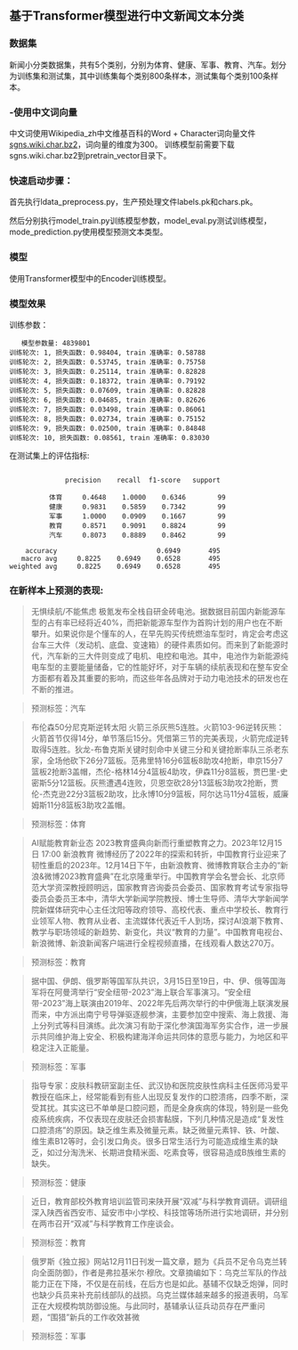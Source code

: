## 基于Transformer模型进行中文新闻文本分类

### 数据集

新闻小分类数据集，共有5个类别，分别为体育、健康、军事、教育、汽车。划分为训练集和测试集，其中训练集每个类别800条样本，测试集每个类别100条样本。

### -使用中文词向量

中文词使用Wikipedia_zh中文维基百科的Word + Character词向量文件[sgns.wiki.char.bz2](https://pan.baidu.com/s/1ZBVVD4mUSUuXOxlZ3V71ZA)，词向量的维度为300。
训练模型前需要下载sgns.wiki.char.bz2到pretrain_vector目录下。

### 快速启动步骤：

首先执行ldata_preprocess.py，生产预处理文件labels.pk和chars.pk。

然后分别执行model_train.py训练模型参数，model_eval.py测试训练模型，mode_prediction.py使用模型预测文本类型。

### 模型

使用Transformer模型中的Encoder训练模型。


### 模型效果
训练参数：
```
   模型参数量: 4839801
训练轮次: 1, 损失函数: 0.98404, train 准确率: 0.58788
训练轮次: 2, 损失函数: 0.53745, train 准确率: 0.75758
训练轮次: 3, 损失函数: 0.25114, train 准确率: 0.82828
训练轮次: 4, 损失函数: 0.18372, train 准确率: 0.79192
训练轮次: 5, 损失函数: 0.07609, train 准确率: 0.82828
训练轮次: 6, 损失函数: 0.04685, train 准确率: 0.82626
训练轮次: 7, 损失函数: 0.03498, train 准确率: 0.86061
训练轮次: 8, 损失函数: 0.02734, train 准确率: 0.75152
训练轮次: 9, 损失函数: 0.02500, train 准确率: 0.84848
训练轮次: 10, 损失函数: 0.08561, train 准确率: 0.83030
```
在测试集上的评估指标:

```

              precision    recall  f1-score   support

          体育     0.4648    1.0000    0.6346        99
          健康     0.9831    0.5859    0.7342        99
          军事     1.0000    0.0909    0.1667        99
          教育     0.8571    0.9091    0.8824        99
          汽车     0.8073    0.8889    0.8462        99

    accuracy                         0.6949       495
   macro avg     0.8225    0.6949    0.6528       495
weighted avg     0.8225    0.6949    0.6528       495
```

### 在新样本上预测的表现:

> 无惧续航/不能焦虑 极氪发布全栈自研金砖电池。据数据目前国内新能源车型的占有率已经将近40%，而把新能源车型作为首购计划的用户也在不断攀升。如果说你是个懂车的人，在早先购买传统燃油车型时，肯定会考虑这台车三大件（发动机、底盘、变速箱）的硬件素质如何。而来到了新能源时代，汽车新的三大件则变成了电机、电控和电池。其中，电池作为新能源纯电车型的主要能量储备，它的性能好坏，对于车辆的续航表现和在整车安全方面都有着及其重要的影响，而这些年各品牌对于动力电池技术的研发也在不断的推进。

> 预测标签：汽车

> 布伦森50分尼克斯逆转太阳 火箭三杀灰熊5连胜。火箭103-96逆转灰熊：火箭首节仅得14分，单节落后15分。凭借第三节的完美表现，火箭完成逆转取得5连胜。狄龙-布鲁克斯关键时刻命中关键三分和关键抢断率队三杀老东家，全场他砍下26分7篮板。范弗里特16分6篮板8助攻4抢断，申京15分7篮板2抢断3盖帽，杰伦-格林14分4篮板4助攻，伊森11分8篮板，贾巴里-史密斯5分12篮板。灰熊遭遇4连败，贝恩空砍28分13篮板3助攻2抢断，贾伦-杰克逊22分3篮板2助攻，比永博10分9篮板，阿尔达马11分4篮板，威廉姆斯11分8篮板3助攻2盖帽。

> 预测标签：体育

> AI赋能教育新业态 2023教育盛典向新而行重塑教育之力。2023年12月15日 17:00 新浪教育 微博经历了2022年的探索和转折，中国教育行业迎来了韧性重启的2023年。12月14日下午，由新浪教育、微博教育联合主办的“新浪&微博2023教育盛典”在北京隆重举行。中国教育学会名誉会长、北京师范大学资深教授顾明远，国家教育咨询委员会委员、国家教育考试专家指导委员会委员王本中，清华大学新闻学院教授、博士生导师、清华大学新闻学院新媒体研究中心主任沈阳等政府领导、高校代表、重点中学校长、教育行业领军人物、教育从业者、主流媒体代表近千人到场，探讨AI浪潮下教育、教学与职场领域的新趋势、新变化，共议“教育的力量”。中国教育电视台、新浪微博、新浪新闻客户端进行全程视频直播，在线观看人数达270万。

> 预测标签：教育

> 据中国、伊朗、俄罗斯等国军队共识，3月15日至19日，中、伊、俄等国海军将在阿曼湾举行“安全纽带-2023”海上联合军事演习。“安全纽带-2023”海上联演由2019年、2022年先后两次举行的中伊俄海上联演发展而来，中方派出南宁号导弹驱逐舰参演，主要参加空中搜索、海上救援、海上分列式等科目演练。此次演习有助于深化参演国海军务实合作，进一步展示共同维护海上安全、积极构建海洋命运共同体的意愿与能力，为地区和平稳定注入正能量。

> 预测标签：军事

> 指导专家：皮肤科教研室副主任、武汉协和医院皮肤性病科主任医师冯爱平教授在临床上，经常能看到有些人出现反复发作的口腔溃疡，四季不断，深受其扰。其实这已不单单是口腔问题，而是全身疾病的体现，特别是一些免疫系统疾病，不仅表现在皮肤还会损害黏膜，下列几种情况是造成“复发性口腔溃疡”的原因。缺乏维生素及微量元素。缺乏微量元素锌、铁、叶酸、维生素B12等时，会引发口角炎。很多日常生活行为可能造成维生素的缺乏，如过分淘洗米、长期进食精米面、吃素食等，很容易造成B族维生素的缺失。

> 预测标签：健康

> 近日，教育部校外教育培训监管司来陕开展“双减”与科学教育调研。调研组深入陕西省西安市、延安市中小学校、科技馆等场所进行实地调研，并分别在两市召开“双减”与科学教育工作座谈会。

> 预测标签：教育

> 俄罗斯《独立报》网站12月11日刊发一篇文章，题为《兵员不足令乌克兰转向全面防御》，作者是弗拉基米尔·穆欣。文章摘编如下：乌克兰军队的作战能力正在下降，不仅是在前线，在后方也是如此。基辅不仅缺乏炮弹，同时也缺少兵员来补充前线部队的战损。乌克兰媒体越来越多的报道表明，乌军正在大规模构筑防御设施。与此同时，基辅承认征兵动员存在严重问题，“围猎”新兵的工作收效甚微

> 预测标签：军事
